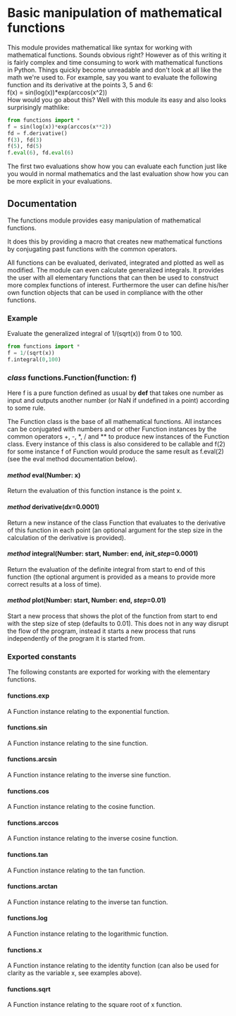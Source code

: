 # Basic manipulation of mathematical functions
This module provides mathematical like syntax for working with mathematical functions. Sounds obvious right? However as of this writing it is fairly complex and time consuming to work with mathematical functions in Python. Things quickly become unreadable and don't look at all like the math we're used to. For example, say you want to evaluate the following function and its derivative at the points 3, 5 and 6: <br/>
f(x) = sin(log(x))\*exp(arccos(x^2)) <br/>
How would you go about this? Well with this module its easy and also looks surprisingly mathlike:
```python
from functions import *
f = sin(log(x))*exp(arccos(x**2))
fd = f.derivative()
f(3), fd(3)
f(5), fd(5)
f.eval(6), fd.eval(6)
```
The first two evaluations show how you can evaluate each function just like you would in normal mathematics and the last evaluation show how you can be more explicit in your evaluations.

## Documentation
The functions module provides easy manipulation of mathematical functions.

It does this by providing a macro that creates new mathematical functions by conjugating past functions with the common operators.

All functions can be evaluated, derivated, integrated and plotted as well as modified. The module can even calculate generalized integrals. It provides the user with all elementary functions that can then be used to construct more complex functions of interest. Furthermore the user can define his/her own function objects that can be used in compliance with the other functions.

### Example
Evaluate the generalized integral of 1/(sqrt(x)) from 0 to 100.
```python
from functions import *
f = 1/(sqrt(x))
f.integral(0,100)
```
### *class* functions.**Function**(function: f)
Here f is a pure function defined as usual by **def** that takes one number as input and outputs another number (or NaN if undefined in a point) according to some rule.

The Function class is the base of all mathematical functions. All instances can be conjugated with numbers and or other Function instances by the common operators +, -, \*, / and \*\* to produce new instances of the Function class. Every instance of this class is also considered to be callable and f(2) for some instance f of Function would produce the same result as f.eval(2) (see the eval method documentation below).

#### *method* **eval**(Number: x)
Return the evaluation of this function instance is the point x.

#### *method* **derivative**(*dx*=0.0001)
Return a new instance of the class Function that evaluates to the derivative of this function in each point (an optional argument for the step size in the calculation of the derivative is provided).

#### *method* **integral**(Number: start, Number: end, *init_step*=0.0001)
Return the evaluation of the definite integral from start to end of this function (the optional argument is provided as a means to provide more correct results at a loss of time).

#### *method* **plot**(Number: start, Number: end, *step*=0.01)
Start a new process that shows the plot of the function from start to end with the step size of step (defaults to 0.01). This does not in any way disrupt the flow of the program, instead it starts a new process that runs independently of the program it is started from.

### Exported constants
The following constants are exported for working with the elementary functions.

#### functions.**exp**
A Function instance relating to the exponential function.

#### functions.**sin**
A Function instance relating to the sine function.

#### functions.**arcsin**
A Function instance relating to the inverse sine function.

#### functions.**cos**
A Function instance relating to the cosine function.

#### functions.**arccos**
A Function instance relating to the inverse cosine function.

#### functions.**tan**
A Function instance relating to the tan function.

#### functions.**arctan**
A Function instance relating to the inverse tan function.

#### functions.**log**
A Function instance relating to the logarithmic function.

#### functions.**x**
A Function instance relating to the identity function (can also be used for clarity as the variable x, see examples above).

#### functions.**sqrt**
A Function instance relating to the square root of x function.
